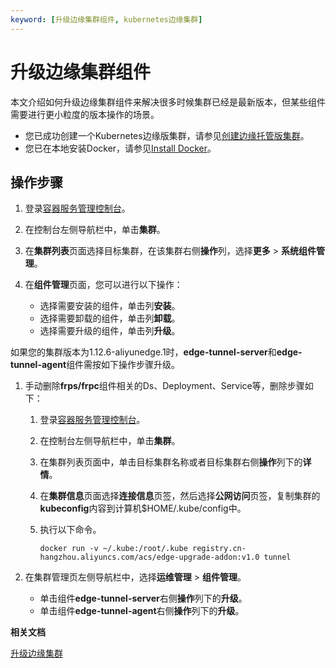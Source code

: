 ```yaml
---
keyword: [升级边缘集群组件, kubernetes边缘集群]
---
```


# 升级边缘集群组件

本文介绍如何升级边缘集群组件来解决很多时候集群已经是最新版本，但某些组件需要进行更小粒度的版本操作的场景。

-   您已成功创建一个Kubernetes边缘版集群，请参见[创建边缘托管版集群](/intl.zh-CN/边缘容器服务ACK@Edge用户指南/边缘托管集群管理/创建边缘托管版集群.md)。
-   您已在本地安装Docker，请参见[Install Docker](https://docs.docker.com/install/)。

## 操作步骤

1.  登录[容器服务管理控制台](https://cs.console.aliyun.com)。

2.  在控制台左侧导航栏中，单击**集群**。

3.  在**集群列表**页面选择目标集群，在该集群右侧**操作**列，选择**更多** \> **系统组件管理**。

4.  在**组件管理**页面，您可以进行以下操作：

    -   选择需要安装的组件，单击列**安装**。
    -   选择需要卸载的组件，单击列**卸载**。
    -   选择需要升级的组件，单击列**升级**。

如果您的集群版本为1.12.6-aliyunedge.1时，**edge-tunnel-server**和**edge-tunnel-agent**组件需按如下操作步骤升级。

1.  手动删除**frps/frpc**组件相关的Ds、Deployment、Service等，删除步骤如下：

    1.  登录[容器服务管理控制台](https://cs.console.aliyun.com)。

    2.  在控制台左侧导航栏中，单击**集群**。

    3.  在集群列表页面中，单击目标集群名称或者目标集群右侧**操作**列下的**详情**。

    4.  在**集群信息**页面选择**连接信息**页签，然后选择**公网访问**页签，复制集群的**kubeconfig**内容到计算机$HOME/.kube/config中。

    5.  执行以下命令。

        ```
        docker run -v ~/.kube:/root/.kube registry.cn-hangzhou.aliyuncs.com/acs/edge-upgrade-addon:v1.0 tunnel
        ```

2.  在集群管理页左侧导航栏中，选择**运维管理** \> **组件管理**。

    -   单击组件**edge-tunnel-server**右侧**操作**列下的**升级**。
    -   单击组件**edge-tunnel-agent**右侧**操作**列下的**升级**。

**相关文档**  


[升级边缘集群](/intl.zh-CN/边缘容器服务ACK@Edge用户指南/边缘托管集群管理/升级边缘集群.md)

